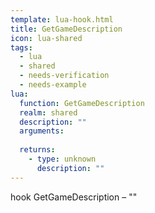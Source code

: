 ```yaml
---
template: lua-hook.html
title: GetGameDescription
icon: lua-shared
tags:
  - lua
  - shared
  - needs-verification
  - needs-example
lua:
  function: GetGameDescription
  realm: shared
  description: ""
  arguments:
  
  returns:
    - type: unknown
      description: ""
---
```


<div class="lua__search__keywords">
hook GetGameDescription &#x2013; ""
</div>
